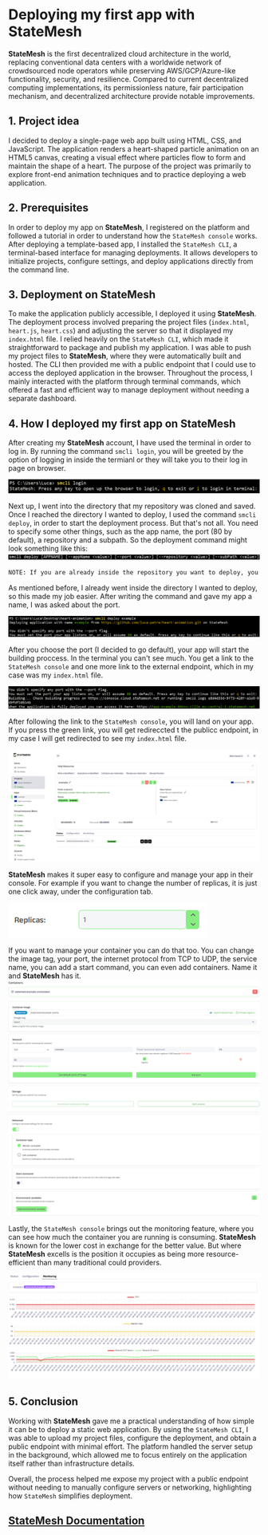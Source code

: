 # Deploying my first app with StateMesh

**StateMesh** is the first decentralized cloud architecture in the world, replacing conventional data centers with a worldwide network of crowdsourced node operators while preserving AWS/GCP/Azure-like functionality, security, and resilience. Compared to current decentralized computing implementations, its permissionless nature, fair participation mechanism, and decentralized architecture provide notable improvements.

## 1. Project idea
I decided to deploy a single-page web app built using HTML, CSS, and JavaScript. The application renders a heart-shaped particle animation on an HTML5 canvas, creating a visual effect where particles flow to form and maintain the shape of a heart. The purpose of the project was primarily to explore front-end animation techniques and to practice deploying a web application.

## 2. Prerequisites
In order to deploy my app on **StateMesh**, I registered on the platform and followed a tutorial in order to understand how the `StateMesh console` works. After deploying a template-based app, I installed the `StateMesh CLI`, a terminal-based interface for managing deployments. It allows developers to initialize projects, configure settings, and deploy applications directly from the command line.

## 3. Deployment on StateMesh
To make the application publicly accessible, I deployed it using **StateMesh**. The deployment process involved preparing the project files (`index.html`, `heart.js`, `heart.css`) and adjusting the server so that it displayed my `index.html` file. I relied heavily on the `StateMesh CLI`, which made it straightforward to package and publish my application. I was able to push my project files to **StateMesh**, where they were automatically built and hosted. The CLI then provided me with a public endpoint that I could use to access the deployed application in the browser. Throughout the process, I mainly interacted with the platform through terminal commands, which offered a fast and efficient way to manage deployment without needing a separate dashboard.

## 4. How I deployed my first app on StateMesh
After creating my **StateMesh** account, I have used the terminal in order to log in. By running the command `smcli login`, you will be greeted by the option of logging in inside the termianl or they will take you to their log in page on browser. 

![login](images_article/image.png)

Next up, I went into the directory that my repository was cloned and saved. Once I reached the directory I wanted to deploy, I used the command `smcli deploy`, in order to start the deployment process. But that's not all. You need to specify some other things, such as the app name, the port (80 by default), a repository and a subpath. So the deployment command might look something like this:
![deploy](images_article/image-1.png)

```bash
NOTE: If you are already inside the repository you want to deploy, you don't need to mention the repository and subpath. You only need to mention the port if you don't want it to be default (80).
```
As mentioned before, I already went inside the directory I wanted to deploy, so this made my job easier. After writing the command and gave my app a name, I was asked about the port. 

![deploy example](images_article/image-2.png)

After you choose the port (I decided to go default), your app will start the building proccess. In the terminal you can't see much. You get a link to the `StateMesh console` and one more link to the external endpoint, which in my case was my `index.html` file.

![build](images_article/image-3.png)

After following the link to the `StateMesh console`, you will land on your app. If you press the green link, you will get redireccted t the publicc endpoint, in my case I will get redirected to see my `index.html` file. 

![console](images_article/image-4.png)

**StateMesh** makes it super easy to configure and manage your app in their console. For example if you want to change the number of replicas, it is just one click away, under the configuration tab. 

![replicas](images_article/image-5.png)

If you want to manage your container you can do that too. You can change the image tag, your port, the internet protocol from TCP to UDP, the service name, you can add a start command, you can even add containers. Name it and **StateMesh** has it. 
![container](images_article/image-6.png)
![container2](images_article/image-7.png)

Lastly, the `StateMesh console` brings out the monitoring feature, where you can see how much the container you are running is consuming. **StateMesh** is known for the lower cost in exchange for the better value. But where **StateMesh** excells is the position it occupies as being more resource-efficient than many traditional could providers.

![monitoring](images_article/image-8.png)

## 5. Conclusion
Working with **StateMesh** gave me a practical understanding of how simple it can be to deploy a static web application. By using the `StateMesh CLI`, I was able to upload my project files, configure the deployment, and obtain a public endpoint with minimal effort. The platform handled the server setup in the background, which allowed me to focus entirely on the application itself rather than infrastructure details.

Overall, the process helped me expose my project with a public endpoint without needing to manually configure servers or networking, highlighting how `StateMesh` simplifies deployment. 

## [StateMesh Documentation](https://docs.statemesh.net/)
